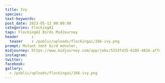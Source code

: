 ```yaml
---
title: Ivy
species: 
text-keywords: 
post_date: 2023-05-12 00:00:00
categories: FlockingAI
tags: FlockingAI Birds MidJourney 
header      :
  teaser    : /public/uploads/flockingai/266-ivy.png
prompt: Mutant tmnt bird monster, 
midjourney: https://www.midjourney.com/app/jobs/5253fd35-6205-4816-affd-9d05e08db952
instagram: 
twitter: 
facebook: 
gallery: 
  - /public/uploads/flockingai/266-ivy.png
---
```


